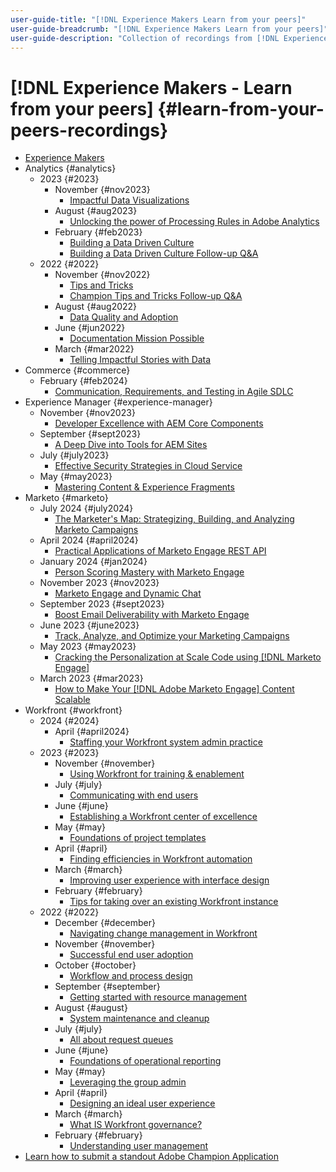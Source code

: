 ```yaml
---
user-guide-title: "[!DNL Experience Makers Learn from your peers]"
user-guide-breadcrumb: "[!DNL Experience Makers Learn from your peers]"
user-guide-description: "Collection of recordings from [!DNL Experience Makers Learn from your peers]"
---
```


# [!DNL Experience Makers - Learn from your peers] {#learn-from-your-peers-recordings}

+ [Experience Makers](overview.md)
+ Analytics {#analytics}
  + 2023 {#2023}
    + November {#nov2023}
      + [Impactful Data Visualizations](analytics/nov2023/impactful-data-visualizations.md)
    + August {#aug2023}
      + [Unlocking the power of Processing Rules in Adobe Analytics](analytics/aug2023/processing-rules.md)
    + February {#feb2023}
      + [Building a Data Driven Culture](analytics/feb2023/data-driven-culture.md)
      + [Building a Data Driven Culture Follow-up Q&A](analytics/feb2023/data-driven-culture-q-and-a.md)
  + 2022 {#2022}
    + November {#nov2022}
      + [Tips and Tricks](analytics/nov2022/tips-and-tricks.md)
      + [Champion Tips and Tricks Follow-up Q&A](analytics/nov2022/tips-and-tricks-q-and-a.md)
    + August {#aug2022}
      + [Data Quality and Adoption](analytics/aug2022/data-quality.md)
    + June {#jun2022}
      + [Documentation Mission Possible](analytics/june2022/mission-possible.md)
    + March {#mar2022}
      + [Telling Impactful Stories with Data](analytics/mar2022/stories-with-data.md)
+ Commerce {#commerce}
  + February {#feb2024}
    + [Communication, Requirements, and Testing in Agile SDLC](commerce/2024/agile-sdlc.md)
+ Experience Manager {#experience-manager}
  + November {#nov2023}
    + [Developer Excellence with AEM Core Components](experience-manager/nov2023/core-components.md)
  + September {#sept2023}
    + [A Deep Dive into Tools for AEM Sites](experience-manager/sept2023/aem-sites-tools.md)
  + July {#july2023}
    + [Effective Security Strategies in Cloud Service](experience-manager/july2023/effective-security-strategies-in-cloud-service.md) 
  + May {#may2023} 
    + [Mastering Content & Experience Fragments](experience-manager/may2023/mastering-content-and-experience-fragments.md)
+ Marketo {#marketo}
  + July 2024 {#july2024}
    + [The Marketer's Map: Strategizing, Building, and Analyzing Marketo Campaigns](marketo/july2024/marketers-map-marketo-campaigns.md)
  + April 2024 {#april2024}
    + [Practical Applications of Marketo Engage REST API](marketo/april2024/practical-applications-of-marketo-engage-rest-api.md)
  + January 2024 {#jan2024}
    + [Person Scoring Mastery with Marketo Engage](marketo/jan2024/person-scoring-mastery.md)
  + November 2023 {#nov2023}
    + [Marketo Engage and Dynamic Chat](marketo/nov2023/dynamic-chat.md)
  + September 2023 {#sept2023}
    + [Boost Email Deliverability with Marketo Engage](marketo/sept2023/email-deliverability.md)
  + June 2023 {#june2023}
    + [Track, Analyze, and Optimize your Marketing Campaigns](marketo/june2023/marketing-campaigns.md)
  + May 2023 {#may2023}
    + [Cracking the Personalization at Scale Code using [!DNL Marketo Engage]](marketo/may2023/personalization-at-scale.md)
  + March 2023 {#mar2023}
    + [How to Make Your [!DNL Adobe Marketo Engage] Content Scalable](marketo/mar2023/templates-tokens-teamwork.md)
+ Workfront {#workfront}
  + 2024 {#2024}
    + April {#april2024}
      + [Staffing your Workfront system admin practice](workfront/2024/04/staffing-your-workfront-system-admin-practice.md)
  + 2023 {#2023}
    + November {#november}
      + [Using Workfront for training & enablement](workfront/2023/11/using-workfront-for-training-and-enablement.md)
    + July {#july}
      + [Communicating with end users](workfront/2023/07/communicating-with-end-users.md)
    + June {#june}
      + [Establishing a Workfront center of excellence](workfront/2023/06/establishing-a-workfront-center-of-excellence.md)
    + May {#may}
      + [Foundations of project templates](workfront/2023/05/foundations-of-project-templates.md)
    + April {#april}
      + [Finding efficiencies in Workfront automation](workfront/2023/04/finding-efficiencies-in-workfront-automation.md)
    + March {#march}
      + [Improving user experience with interface design](workfront/2023/03/improving-user-experience-with-interface-design.md)
    + February {#february}
      + [Tips for taking over an existing Workfront instance](workfront/2023/02/tips-for-taking-over-an-existing-workfront-instance.md)
  + 2022 {#2022}
    + December {#december}
      + [Navigating change management in Workfront](workfront/2022/12/navigating-change-management.md)
    + November {#november}
      + [Successful end user adoption](workfront/2022/11/successful-end-user-adoption.md)
    + October {#october}
      + [Workflow and process design](workfront/2022/10/workflow-and-process-design.md)
    + September {#september}
      + [Getting started with resource management](workfront/2022/09/getting-started-with-resource-management.md)
    + August {#august}
      + [System maintenance and cleanup](workfront/2022/08/system-maintenance-and-cleanup.md)
    + July {#july}
      + [All about request queues](workfront/2022/07/all-about-request-queues.md)
    + June {#june}
      + [Foundations of operational reporting](workfront/2022/06/foundations-of-operational-reporting.md)
    + May {#may}
      + [Leveraging the group admin](workfront/2022/05/leveraging-the-group-admin.md)
    + April {#april}
      + [Designing an ideal user experience](workfront/2022/04/designing-an-ideal-user-experience.md)
    + March {#march}
      + [What IS Workfront governance?](workfront/2022/03/what-is-workfront-governance.md)
    + February {#february}
      + [Understanding user management](workfront/2022/02/understanding-user-management.md)
+ [Learn how to submit a standout Adobe Champion Application](./adobe-champion-application.md)

